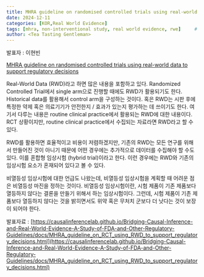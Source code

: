 ```yaml
---
title: MHRA guideline on randomised controlled trials using real-world data to support regulatory decisions
date: 2024-12-11
categories: [KOR,Real World Evidence]
tags: [mhra, non-interventional study, real world evidence, rwe]     # TAG names should always be lowercase
author: <Tea Tasting Gentleman>
---
```


발표자 : 이현빈

[MHRA guideline on randomised controlled trials using real-world data to support regulatory decisions](https://www.gov.uk/government/publications/mhra-guidance-on-the-use-of-real-world-data-in-clinical-studies-to-support-regulatory-decisions/mhra-guideline-on-randomised-controlled-trials-using-real-world-data-to-support-regulatory-decisions)

Real-World Data (RWD)라고 하면 많은 내용을 포함하고 있다. Randomized Controlled Trial에서 single arm으로 진행할 때에도 RWD가 활용되기도 한다. Historical data를 활용해서 control arm을 구성하는 것이다. 혹은 RWD는 시판 후에 특정한 약제 혹은 의료기기가 안전한지 / 효과가 있는지 평가하는 데 쓰이기도 한다. 여기서 다루는 내용은 routine clinical practice에서 활용되는 RWD에 대한 내용이다. RCT 상황이지만, routine clinical practice에서 수집되는 자료라면 RWD라고 할 수 있다.

RWD를 활용하면 효율적이고 비용이 저렴하겠지만, 기존의 RWD는 모든 연구를 위해서 만들어진 것이 아니기 때문에 어떤 경우에는 추가적으로 데이터를 수집해야 할 수도 있다. 이를 혼합형 임상시험 (hybrid trial)이라고 한다. 이런 경우에는 RWD와 기존의 임상시험 요소가 혼재되어 있다고 볼 수 있다.

비열등성 임상시험에 대한 언급도 나왔는데, 비열등성 임상시험을 계획할 때 어려운 점은 비열등성 마진을 정하는 것이다. 비열등성 임상시험이란, 시험 제품이 기존 제품보다 열등하지 않다는 결론을 만들기 위해서 하는 임상시험이다. 그런데, 시험 제품이 기존 제품보다 열등하지 않다는 것을 밝히면서도 위약 혹은 무처치 군보다 더 낫다는 것이 보장이 되어야 한다.

발표자료 : [https://causalinferencelab.github.io/Bridging-Causal-Inference-and-Real-World-Evidence-A-Study-of-FDA-and-Other-Regulatory-Guidelines/docs/MHRA_guideline_on_RCT_using_RWD_to_support_regulatory_decisions.html](https://causalinferencelab.github.io/Bridging-Causal-Inference-and-Real-World-Evidence-A-Study-of-FDA-and-Other-Regulatory-Guidelines/docs/MHRA_guideline_on_RCT_using_RWD_to_support_regulatory_decisions.html)